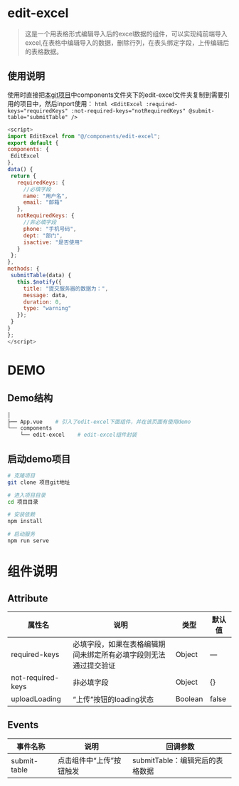 # edit-excel

> 这是一个用表格形式编辑导入后的excel数据的组件，可以实现纯前端导入excel,在表格中编辑导入的数据，删除行列，在表头绑定字段，上传编辑后的表格数据。



## 使用说明
   使用时直接把[本git项目](http://panjiachen.github.io/vue-admin-template)中components文件夹下的edit-excel文件夹复制到需要引用的项目中，然后inport使用：
    ```html
     <EditExcel
      :required-keys="requiredKeys"
      :not-required-keys="notRequiredKeys"
      @submit-table="submitTable"
    />
     ```
   ```js
<script>
import EditExcel from "@/components/edit-excel";
export default {
  components: {
    EditExcel
  },
  data() {
    return {
      requiredKeys: {
        //必填字段
        name: "用户名",
        email: "邮箱"
      },
      notRequiredKeys: {
        //非必填字段
        phone: "手机号码",
        dept: "部门",
        isactive: "是否使用"
      }
    };
  },
  methods: {
    submitTable(data) {
      this.$notify({
        title: "提交服务器的数据为：",
        message: data,
        duration: 0,
        type: "warning"
      });
    }
  }
};
</script>
```
# DEMO    
## Demo结构

``` bash
│ 
├── App.vue    # 引入了edit-excel下面组件，并在该页面有使用demo
└── components
    └── edit-excel    # edit-excel组件封装
```
## 启动demo项目

```bash
# 克隆项目
git clone 项目git地址

# 进入项目目录
cd 项目目录

# 安装依赖
npm install

# 启动服务
npm run serve
```


# 组件说明

##  Attribute


| 属性名 | 说明 | 类型 | 默认值 |
| --------- | --------- | --------- | --------- |
| required-keys| 必填字段，如果在表格编辑期间未绑定所有必填字段则无法通过提交验证| Object| — |
| not-required-keys | 非必填字段 | Object | {} |
| uploadLoading | “上传”按钮的loading状态 | Boolean | false |



##  Events


| 事件名称 | 说明 | 回调参数 |
| --------- | --------- | --------- | 
| submit-table| 点击组件中“上传”按钮触发| submitTable：编辑完后的表格数据|
